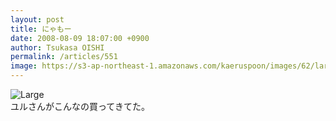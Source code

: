 ```yaml
---
layout: post
title: にゃもー
date: 2008-08-09 18:07:00 +0900
author: Tsukasa OISHI
permalink: /articles/551
image: https://s3-ap-northeast-1.amazonaws.com/kaeruspoon/images/62/large.JPG?1300875994
---
```



![Large](https://s3-ap-northeast-1.amazonaws.com/kaeruspoon/images/62/large.JPG?1300875994)  
ユルさんがこんなの買ってきてた。  


